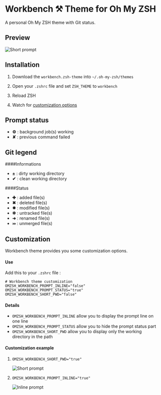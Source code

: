 # Workbench ⚒ Theme for Oh My ZSH

A personal Oh My ZSH theme with Git status.

## Preview
![Short prompt](https://docs.google.com/uc?id=0B30nOrEpfS9zR3BndmtQUUtuS00)

## Installation

1. Download the `workbench.zsh-theme` into `~/.oh-my-zsh/themes`

2. Open your `.zshrc` file and set `ZSH_THEME` to `workbench`

3. Reload ZSH

4. Watch for [customization options](#customization)

## Prompt status

* **⚙** : background job(s) working
* **✘** : previous command failed

## Git legend

####Informations

* **±** : dirty working directory
* **✔** : clean working directory

####Status
* **✚** : added file(s)
* **✖** : deleted file(s)
* **✸** : modified file(s)
* **✻** : untracked file(s)
* **➜** : renamed file(s)
* **⤔** : unmerged file(s)

## Customization

Workbench theme provides you some customization options.

#### Use

Add this to your `.zshrc` file :
```
# Workbench theme customization
OMZSH_WORKBENCH_PROMPT_INLINE="false"
OMZSH_WORKBENCH_PROMPT_STATUS="true"
OMZSH_WORKBENCH_SHORT_PWD="false"
```

#### Details

* `OMZSH_WORKBENCH_PROMPT_INLINE` allow you to display the prompt line on one line
* `OMZSH_WORKBENCH_PROMPT_STATUS` allow you to hide the prompt status part
* `OMZSH_WORKBENCH_SHORT_PWD` allow you to display only the working directory in the path 

#### Customization example

1. `OMZSH_WORKBENCH_SHORT_PWD="true"`
	
	![Short prompt](https://docs.google.com/uc?id=0B30nOrEpfS9zeHhGVGFNQjNnT2c)

2. `OMZSH_WORKBENCH_PROMPT_INLINE="true"`
	
	![Inline prompt](https://docs.google.com/uc?id=0B30nOrEpfS9zTWN4dGgzYUx3eDg)
